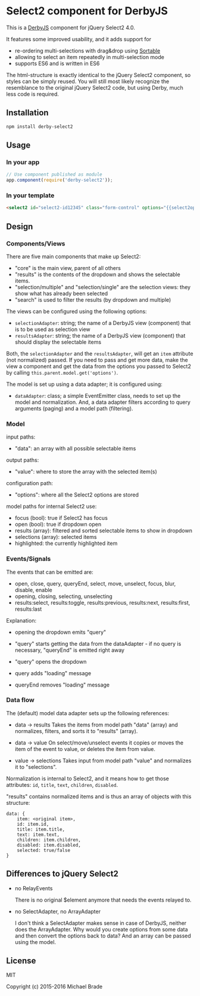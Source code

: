 # Select2 component for DerbyJS

This is a [DerbyJS](http://github.com/derbyjs/derby) component for jQuery Select2 4.0.

It features some improved usability, and it adds support for

* re-ordering multi-selections with drag&drop using [Sortable](https://sortablejs.github.io/Sortable/)
* allowing to select an item repeatedly in multi-selection mode
* supports ES6 and is written in ES6

The html-structure is exactly identical to the jQuery Select2 component, so styles can be simply reused. You will still
most likely recognize the resemblance to the original jQuery Select2 code, but using Derby, much less code is required.

## Installation

```sh
npm install derby-select2
```

## Usage

### In your app

```javascript
// Use component published as module
app.component(require('derby-select2'));
```

### In your template

```html
<select2 id="select2-id12345" class="form-control" options="{{select2options}}" data="{{items}}" value="{{data}}" />
```


## Design

### Components/Views

There are five main components that make up Select2:

* "core" is the main view, parent of all others
* "results" is the contents of the dropdown and shows the selectable items.
* "selection/multiple" and "selection/single" are the selection views: they show what has already been selected
* "search" is used to filter the results (by dropdown and multiple)

The views can be configured using the following options:

* `selectionAdapter`: string; the name of a DerbyJS view (component) that is to be used as selection view
* `resultsAdapter`: string; the name of a DerbyJS view (component) that should display the selectable items

Both, the `selectionAdapter` and the `resultsAdapter`, will get an `item` attribute (not normalized) passed.
If you need to pass and get more data, make the view a component and get the data from the options you passed
to Select2 by calling `this.parent.model.get('options')`.

The model is set up using a data adapter; it is configured using:

* `dataAdapter`: class; a simple EventEmitter class, needs to set up the model and normalization. And, a data adapter
  filters according to query arguments (paging) and a model path (filtering).



### Model

input paths:
  - "data": an array with all possible selectable items

output paths:
  - "value": where to store the array with the selected item(s)

configuration path:
  - "options": where all the Select2 options are stored

model paths for internal Select2 use:
  - focus (bool): true if Select2 has focus
  - open (bool): true if dropdown open
  - results (array): filtered and sorted selectable items to show in dropdown
  - selections (array): selected items
  - highlighted: the currently highlighted item



### Events/Signals

The events that can be emitted are:

  - open, close, query, queryEnd, select, move, unselect, focus, blur, disable, enable
  - opening, closing, selecting, unselecting
  - results:select, results:toggle, results:previous, results:next, results:first, results:last

Explanation:

  * opening the dropdown emits "query"

  * "query" starts getting the data from the dataAdapter - if no query is necessary, "queryEnd" is emitted right away
  * "query" opens the dropdown
  * query adds "loading" message
  * queryEnd removes "loading" message



### Data flow

The (default) model data adapter sets up the following references:

* data -> results
  Takes the items from model path "data" (array) and normalizes, filters, and sorts it to "results" (array).

* data -> value
  On select/move/unselect events it copies or moves the item of the event to value, or deletes the item from value.

* value -> selections
  Takes input from model path "value" and normalizes it to "selections".


Normalization is internal to Select2, and it means how to get those attributes: `id`, `title`, `text`, `children`, `disabled`.

"results" contains normalized items and is thus an array of objects with this structure:

```
data: {
    item: <original item>,
    id: item.id,
    title: item.title,
    text: item.text,
    children: item.children,
    disabled: item.disabled,
    selected: true/false
}
```



## Differences to jQuery Select2



* no RelayEvents

  There is no original $element anymore that needs the events relayed to.

* no SelectAdapter, no ArrayAdapter

  I don't think a SelectAdapter makes sense in case of DerbyJS, neither does the ArrayAdapter.
  Why would you create options from some data and then convert the options back to data?
  And an array can be passed using the model.




## License

MIT

Copyright (c) 2015-2016 Michael Brade
